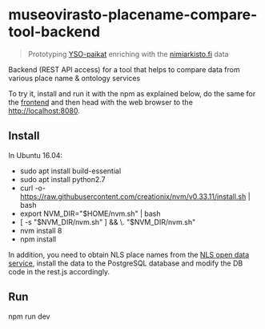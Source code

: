 # museovirasto-placename-compare-tool-backend

> Prototyping <a href="http://finto.fi/yso-paikat/fi/">YSO-paikat</a> enriching with the <a href="https://nimiarkisto.fi/">nimiarkisto.fi</a> data

Backend (REST API access) for a tool that helps to compare data from various place name &amp; ontology services

To try it, install and run it with the npm as explained below, do the same for the <a href="https://github.com/GispoCoding/museovirasto-placename-compare-tool-ui">frontend</a> and then head with the web browser to the <a href="http://localhost:8080">http://localhost:8080</a>.

## Install

In Ubuntu 16.04:
- sudo apt install build-essential
- sudo apt install python2.7 
- curl -o- https://raw.githubusercontent.com/creationix/nvm/v0.33.11/install.sh | bash
- export NVM_DIR="$HOME/nvm.sh" | bash
- [ -s "$NVM_DIR/nvm.sh" ] && \. "$NVM_DIR/nvm.sh"
- nvm install 8
- npm install

In addition, you need to obtain NLS place names from the [NLS open data service](https://www.maanmittauslaitos.fi/en/e-services/open-data-file-download-service), install the data to the PostgreSQL database and modify the DB code in the rest.js accordingly.

## Run

npm run dev
